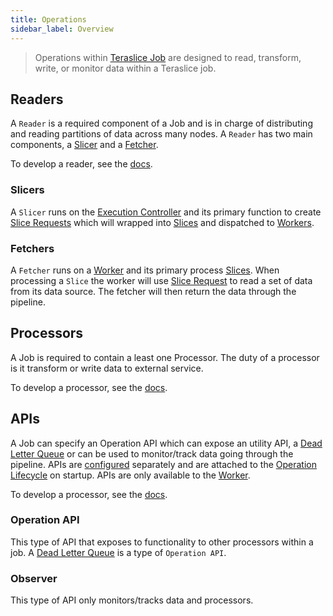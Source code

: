 ```yaml
---
title: Operations
sidebar_label: Overview
---
```


> Operations within [Teraslice Job](../overview.md) are designed to read, transform, write, or monitor data within a Teraslice job.

## Readers

A `Reader` is a required component of a Job and is in charge of distributing and reading partitions of data across many nodes. A `Reader` has two main components, a [Slicer](#slicer) and a [Fetcher](#fetcher).

To develop a reader, see the [docs](./development.md#reader).

### Slicers

A `Slicer` runs on the [Execution Controller](../../nodes/execution-controller.md) and its primary function to create [Slice Requests](../../packages/job-components/api/interfaces/slicerequest.md) which will wrapped into [Slices](../../packages/job-components/api/interfaces/slice.md) and dispatched to [Workers](../../nodes/worker.md).

### Fetchers

A `Fetcher` runs on a [Worker](../../nodes/worker.md) and its primary process [Slices](../../packages/job-components/api/interfaces/slice.md). When processing a `Slice` the worker will use [Slice Request](../../packages/job-components/api/interfaces/slicerequest.md) to read a set of data from its data source. The fetcher will then return the data through the pipeline.

## Processors

A Job is required to contain a least one Processor. The duty of a processor is it transform or write data to external service.

To develop a processor, see the [docs](./development.md#processor).

## APIs

A Job can specify an Operation API which can expose an utility API, a [Dead Letter Queue](../dead-letter-queue.md) or can be used to monitor/track data going through the pipeline. APIs are [configured](./configuration.md#apis) separately and are attached to the [Operation Lifecycle](../worker-lifecycle.md) on startup. APIs are only available to the [Worker](../../nodes/worker.md).

To develop a processor, see the [docs](./development.md#api).

### Operation API

This type of API that exposes to functionality to other processors within a job. A [Dead Letter Queue](../dead-letter-queue.md) is a type of `Operation API`.

### Observer

This type of API only monitors/tracks data and processors.
